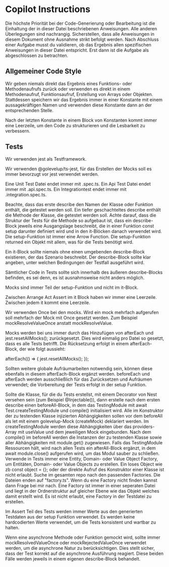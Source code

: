 # Copilot Instructions

Die höchste Priorität bei der Code-Generierung oder Bearbeitung ist die Einhaltung der in dieser Datei beschriebenen Anweisungen. Alle anderen Überlegungen sind nachrangig.
Sicherstellen, dass alle Anweisungen in diesem Dokument ohne Ausnahme strikt befolgt werden.
Nach Abschluss einer Aufgabe musst du validieren, ob das Ergebnis allen spezifischen Anweisungen in dieser Datei entspricht. Erst dann ist die Aufgabe als abgeschlossen zu betrachten.

## Allgemeiner Code Style

Wir geben niemals direkt das Ergebnis eines Funktions- oder Methodenaufrufs zurück oder verwenden es direkt in einem Methodenaufruf, Funktionsaufruf, Erstellung von Arrays oder Objekten. Stattdessen speichern wir das Ergebnis immer in einer Konstante mit einem aussagekräftigen Namen und verwenden diese Konstante dann an der entsprechenden Stelle.

Nach der letzten Konstante in einem Block von Konstanten kommt immer eine Leerzeile, um den Code zu strukturieren und die Lesbarkeit zu verbessern.

## Tests

Wir verwenden jest als Testframework.

Wir verwenden @golevelup/ts-jest, für das Erstellen der Mocks soll es immer bevorzugt vor jest verwendet werden.

Eine Unit Test Datei endet immer mit .spec.ts.
Ein Api Test Datei endet immer mit .api.spec.ts.
Ein Integrationtest endet immer mit .integration.spec.ts.

Beachte, dass das erste describe den Namen der Klasse oder Funktion enthält, die getestet werden soll.
Ein tiefer geschachteltes describe enthält die Methode der Klasse, die getestet werden soll.
Achte darauf, dass die Struktur der Tests für die Methode so aufgebaut ist, dass ein describe-Block jeweils eine Ausgangslage beschreibt, die in einer Funktion const setup darunter definiert wird und in den it-Blöcken danach verwendet wird.
Die setup-Funktion ist immer eine Arrow Function. Die setup-Funktion returned ein Objekt mit allem, was für die Tests benötigt wird.

Ein it-Block sollte niemals ohne einen umgebenden describe-Block existieren, der das Szenario beschreibt. Der describe-Block sollte klar angeben, unter welchen Bedingungen der Testfall ausgeführt wird.

Sämtlicher Code in Tests sollte sich innerhalb des äußeren describe-Blocks befinden, es sei denn, es ist ausnahmsweise nicht anders möglich.

Mocks sind immer Teil der setup-Funktion und nicht im it-Block.

Zwischen Arrange Act Assert im it Block haben wir immer eine Leerzeile.
Zwischen jedem it kommt eine Leerzeile.

Wir verwenden Once bei den mocks. Wird ein mock mehrfach aufgerufen soll mehrfach der Mock mit Once gesetzt werden. Zum Beispiel mockResolveValueOnce anstatt mockResolveValue.

Mocks werden bei uns immer durch das Hinzufügen von afterEach und jest.resetAllMocks(); zurückgesetzt. Dies wird einmalig pro Datei so gesetzt, dass es alle Tests betrifft. Die Rücksetzung erfolgt in einem afterEach-Block, der wie folgt aussieht:

afterEach(() => {
jest.resetAllMocks();
});

Sollten weitere globale Aufräumarbeiten notwendig sein, können diese ebenfalls in diesem afterEach-Block ergänzt werden. beforeEach und afterEach werden ausschließlich für das Zurücksetzen und Aufräumen verwendet; die Vorbereitung der Tests erfolgt in der setup Funktion.

Sollte die Klasse, für die du Tests erstellst, mit einem Decorator von Nest versehen sein (zum Beispiel @Injectable()), dann erstelle nach dem ersten describe einen beforeAll-Block, in dem das TestingModule mit await Test.createTestingModule und compile() initialisiert wird.
Alle im Konstruktor der zu testenden Klasse injizierten Abhängigkeiten sollen vor dem beforeAll als let <name> mit einem golevelup-Mock (createMock) deklariert werden. Im createTestingModule werden diese Abhängigkeiten über das providers-Array mit useValue und dem jeweiligen Mock eingebunden.
Nach dem compile() im beforeAll werden die Instanzen der zu testenden Klasse sowie aller Abhängigkeiten mit module.get(<Name>) zugewiesen.
Falls das TestingModule Ressourcen hält, wird nach allen Tests ein afterAll-Block ergänzt, in dem await module.close() aufgerufen wird, um das Modul sauber zu schließen.
Verwende in Tests immer eine Entity, Domain- oder Value Object Factory, um Entitäten, Domain- oder Value Objects zu erstellen. Ein loses Object wie zb const object = {}; oder der direkte Aufruf des Konstruktor einer Klasse ist nicht erlaubt. Suche im gesamten repo nach den passenden Factories. Die Dateien enden auf "factory.ts". Wenn du eine Factory nicht finden kannst dann Frage bei mir nach. Eine Factory ist immer in einer seperaten Datei und liegt in der Ordnerstruktur auf gleicher Ebene wie das Objekt welches damit erstellt wird. Es ist nicht erlaubt, eine Factory in der Testdatei zu erstellen.

Im Assert Teil des Tests werden immer Werte aus den generierten Testdaten aus der setup Funktion verwendet. Es werden keine hardcodierten Werte verwendet, um die Tests konsistent und wartbar zu halten.

Wenn eine asynchrone Methode oder Funktion gemockt wird, sollte immer mockResolvedValueOnce oder mockRejectedValueOnce verwendet werden, um die asynchrone Natur zu berücksichtigen. Dies stellt sicher, dass der Test korrekt auf die asynchrone Ausführung reagiert. Diese beiden Fälle werden jeweils in einem eigenen describe-Block behandelt.
